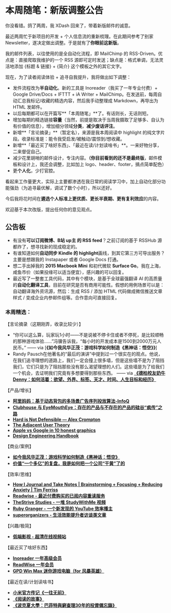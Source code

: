 # 本周随笔：新版调整公告

你没看错。鸽了两周，我 XDash 回来了，带着新版邮件的诚意。

最近两周忙于新项目的开发 + 个人信息流的重新梳理。在此期间参考了别家 Newsletter，遂决定做出调整。于是就有了**你眼前这新版**。

我的邮件列表，以往使用的是全自动化流程，即 MailChimp 的 RSS-Driven。优点是：直接爬取我维护的一个 RSS 源即可定时发送；缺点是：格式单调，无法灵活地添加 {标题 & 链接} + {简介} 这个模板之外的其它文字。

现在，为了读者阅读体验 + 追寻自我提升，我将做出如下调整：
* 发件流程改为**半自动化**。新的工具是 Inoreader（我买了一年专业付费）+ Google Drive/Docs + IFTTT + iA Writer + MailChimp。在发送前，每周自动汇总我标记/收藏的精选内容，然后我手动整理成 Markdown，再导出为 HTML 发邮件。
* 以后每期都可以在开篇写**「本周随笔」**了。有话则长，无话则短。
* 增加每期的精选链接**容量**（当然，前提是取决于当周我摄取了足够多、自认为有价值的信息），增加细分领域**分类**，**减少废话评注**。
* 新增**「言论摘录」**（暂定名），来源是我本周阅读中 highlight 的纯文字片段。收录标准是：能令我受启发/被触动/震惊到/想收藏。
* 新增**「最近买了啥好东西」、「最近在读/计划读啥书」**。一来好物分享，二来督促自己。
* 减少花里胡哨的邮件设计，专注内容。**（你目前看到的还不是最终版**，邮件模板和设计上，我还会调整，比如加上 logo、header、footer，搞点简单配色）
* 更**个人化**，少打官腔。

看起来工作量更大，实际上主要都渗透在我日常的阅读学习中，加上自动化部分功能强劲（为追寻最优解，调试了数个小时），所以还好。

今后我将花时间在**遴选个人标准上更优质、更长半衰期、更有复利效应**的内容。

欢迎基于本次改版，提出任何你的意见观点。

## 公告板

* 有没有**可以订阅微博、B站 up主 的 RSS feed**？之前订阅的基于 RSSHub 源都炸了，想寻找新的现成稳定的。
* 有谁知道如何**自动同步 Kindle 的 highlight**画线，到其它第三方可导出服务？主要是想跟我的 Instapaper 或者 Google Docs 打通。
* 想二手出掉我的 **2015 Macbook Mini** 和初代微软 **Surface Go**。我在上海，咸鱼市价（如果投缘可以适当便宜），感兴趣的可以回复。
* 最近写了一整套工具代码，其中有个模块，是基于全球最强翻译 AI 的高质量的**自动化翻译工具**，目前在研究是否有商用可能性。假想的用例场景可以是：自动翻译海外资讯源，然后：生成 RSS / 添加 HTML 代码做成微信推送文章样式 / 变成企业内参邮件组等。合作意向可直接回复。



### 本周精选：


【言论摘录（这期刚弄，收录比较少）】
* “你可以这么算，玩家玩1小时——不是说被不停卡住或者不停死，是比较顺畅的那种游戏体验……”冯骥告诉我，“每小时的开发成本是1500到2000万元人民币。” —— via [**《如今我风华正茂：游戏科学如何制造《黑神话：悟空》》**]
* Randy Pausch在他著名的“最后的演讲”中提到过一个很实在的观点。他说，在我们追寻理想的道路上，我们一定会撞上很多墙，但是这些墙不是为了阻挡我们，它们只是为了阻挡那些没有那么渴望理想的人们。这些墙是为了给我们一个机会，去证明我们究竟有多想要得到那些东西。 —— via [**《德柏校友奶牛Denny：如何活着：欲望、外界、标签、天才、时间、人生目标和经历》**]( https://ift.tt/2XsAqJr)

【产品/增长】
* [**阿里妈妈：基于动态背包的多场景广告序列投放算法-InfoQ**]( https://ift.tt/2FHpfWj)
* [**Clubhouse 与 EyeMouthEye：存在的产品与不存在的产品的硅谷“疯传”之路**]( https://ift.tt/2QlSqQO)
* [**Hard is Not Defensible — Alex Crompton**]( https://ift.tt/31YlOUf)
* [**The Adjacent User Theory**]( https://ift.tt/2ZJWG1Y)
* [**Apple vs Google in 10 honest graphics**]( https://ift.tt/3ajvevE)
* [**Design Engineering Handbook**]( https://ift.tt/2PQhRtH)

【商业/案例】
* [**如今我风华正茂：游戏科学如何制造《黑神话：悟空》**]( https://ift.tt/34mcA5l)
* [**价值“一个多亿”的复盘，我是如何把一个公司“干黄”了的**]( https://ift.tt/3b2CU6d)



【效率/思维】
* [**How I Journal and Take Notes | Brainstorming + Focusing + Reducing Anxiety | Tim Ferriss**]( http://www.youtube.com/watch?v=UFdR8w_R1HA)
* [**Readwise - 最近付费购买的已阅内容重读服务**]( https://readwise.io)
* [**TheStrive Studies - 一堆 StudyWithMe 视频**]( https://www.youtube.com/channel/UCSQkQjPhnZw12Hj-SfsbX8w)
* [**Ruby Granger - 一个新发现的 YouTube 效率播主**]( https://www.youtube.com/channel/UC6a8lp6vaCMhUVXPyynhjUA)
* [**superorganizers - 生活效能提升者访谈类文章**]( https://ift.tt/2Mi0OiJ)


【兴趣/极简】

* [**低端影视 - 超清在线视频站**]( https://ddrk.me/)

【最近买了啥好东西】

* [**Inoreader 一年高级会员**](https://inoreader.com/)
* [**ReadWise 一年会员**](https://readwise.io/)
* [**GPD Win Max 迷你游戏电脑（for 风暴英雄）**](https://s.taobao.com/search?q=gpd+win+max&imgfile=&commend=all&ssid=s5-e&search_type=item&sourceId=tb.index&spm=a21bo.2017.201856-taobao-item.1&ie=utf8&initiative_id=tbindexz_20170306)

【最近在读/计划读啥书】

* [**小米官方传记《一往无前》**](https://book.douban.com/subject/35174681/)
* [**《阅读的故事》**](https://book.douban.com/subject/35005125/)
* [**《波克夏大學：巴菲特與窮查理30年的投資備忘錄》**](https://book.douban.com/subject/30456791/)